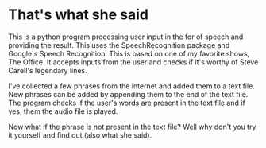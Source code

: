 # That's what she said

This is a python program processing user input in the for of speech and providing the result. This uses the SpeechRecognition package and Google's Speech Recognition. 
This is based on one of my favorite shows, The Office. It accepts inputs from the user and checks if it's worthy of Steve Carell's legendary lines. 

I've collected a few phrases from the internet and added them to a text file. New phrases can be added by appending them to the end of the text file. 
The program checks if the user's words are present in the text file and if yes, them the audio file is played.

Now what if the phrase is not present in the text file? Well why don't you try it yourself and find out (also what she said).
